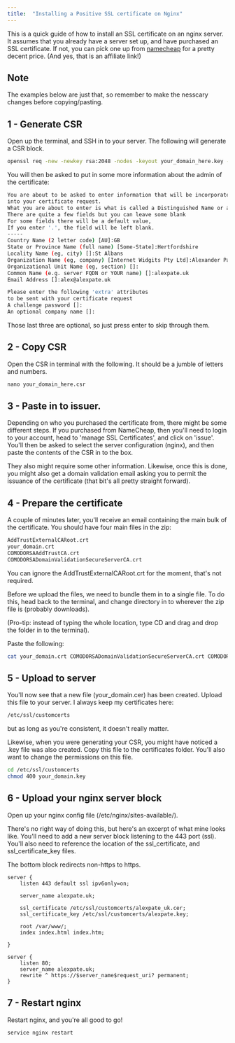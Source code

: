 ```yaml
---
title:  "Installing a Positive SSL certificate on Nginx"
---
```


This is a quick guide of how to install an SSL certificate on an nginx server. It assumes that you already have a server set up, and have purchased an SSL certificate. If not, you can pick one up from [namecheap](http://www.namecheap.com/?aff=88180) for a pretty decent price. (And yes, that is an affiliate link!)

## Note

The examples below are just that, so remember to make the nesscary changes before copying/pasting.

## 1 - Generate CSR

Open up the terminal, and SSH in to your server. The following will generate a CSR block.

```bash
openssl req -new -newkey rsa:2048 -nodes -keyout your_domain_here.key -out your_domain_here.csr
```

You will then be asked to put in some more information about the admin of the certificate:

```bash
You are about to be asked to enter information that will be incorporated
into your certificate request.
What you are about to enter is what is called a Distinguished Name or a DN.
There are quite a few fields but you can leave some blank
For some fields there will be a default value,
If you enter '.', the field will be left blank.
-----
Country Name (2 letter code) [AU]:GB
State or Province Name (full name) [Some-State]:Hertfordshire
Locality Name (eg, city) []:St Albans
Organization Name (eg, company) [Internet Widgits Pty Ltd]:Alexander Pate
Organizational Unit Name (eg, section) []:
Common Name (e.g. server FQDN or YOUR name) []:alexpate.uk
Email Address []:alex@alexpate.uk

Please enter the following 'extra' attributes
to be sent with your certificate request
A challenge password []:
An optional company name []:
```

Those last three are optional, so just press enter to skip through them.

## 2 - Copy CSR

Open the CSR in terminal with the following. It should be a jumble of letters and numbers.

```python
nano your_domain_here.csr
```

## 3 - Paste in to issuer.

Depending on who you purchased the certificate from, there might be some different steps. If you purchased from NameCheap, then you'll need to login to your account, head to 'manage SSL Certificates', and click on 'issue'. You'll then be asked to select the server configuration (nginx), and then paste the contents of the CSR in to the box.

They also might require some other information. Likewise, once this is done, you might also get a domain validation email asking you to permit the issuance of the certificate (that bit's all pretty straight forward).

## 4 - Prepare the certificate

A couple of minutes later, you'll receive an email containing the main bulk of the certificate. You should have four main files in the zip:

```bash
AddTrustExternalCARoot.crt
your_domain.crt
COMODORSAAddTrustCA.crt
COMODORSADomainValidationSecureServerCA.crt
```

You can ignore the AddTrustExternalCARoot.crt for the moment, that's not required.

Before we upload the files, we need to bundle them in to a single file. To do this, head back to the terminal, and change directory in to wherever the zip file is (probably downloads).

(Pro-tip: instead of typing the whole location, type CD and drag and drop the folder in to the terminal).

Paste the following:

```bash
cat your_domain.crt COMODORSADomainValidationSecureServerCA.crt COMODORSAAddTrustCA.crt > your_domain.cer
```

## 5 - Upload to server

You'll now see that a new file (your_domain.cer) has been created. Upload this file to your server. I always keep my certificates here:

```bash
/etc/ssl/customcerts
```

but as long as you're consistent, it doesn't really matter.

Likewise, when you were generating your CSR, you might have noticed a .key file was also created. Copy this file to the certificates folder. You'll also want to change the permissions on this file.

```bash
cd /etc/ssl/customcerts
chmod 400 your_domain.key
```

## 6 - Upload your nginx server block

Open up your nginx config file (/etc/nginx/sites-available/).

There's no right way of doing this, but here's an excerpt of what mine looks like. You'll need to add a new server block listening to the 443 port (ssl). You'll also need to reference the location of the ssl_certificate, and ssl_certificate_key files.

The bottom block redirects non-https to https.

```nginx
server {
    listen 443 default ssl ipv6only=on;

    server_name alexpate.uk;

    ssl_certificate /etc/ssl/customcerts/alexpate_uk.cer;
    ssl_certificate_key /etc/ssl/customcerts/alexpate.key;

    root /var/www/;
    index index.html index.htm;

}

server {
    listen 80;
    server_name alexpate.uk;
    rewrite ^ https://$server_name$request_uri? permanent;
}
```

## 7 - Restart nginx

Restart nginx, and you're all good to go!

```bash
service nginx restart
```
